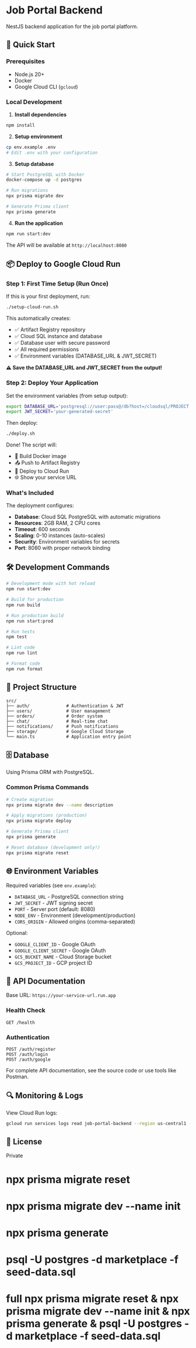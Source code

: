 # Job Portal Backend

NestJS backend application for the job portal platform.

## 🚀 Quick Start

### Prerequisites

- Node.js 20+
- Docker
- Google Cloud CLI (`gcloud`)

### Local Development

1. **Install dependencies**

```bash
npm install
```

2. **Setup environment**

```bash
cp env.example .env
# Edit .env with your configuration
```

3. **Setup database**

```bash
# Start PostgreSQL with Docker
docker-compose up -d postgres

# Run migrations
npx prisma migrate dev

# Generate Prisma client
npx prisma generate
```

4. **Run the application**

```bash
npm run start:dev
```

The API will be available at `http://localhost:8080`

## 📦 Deploy to Google Cloud Run

### Step 1: First Time Setup (Run Once)

If this is your first deployment, run:

```bash
./setup-cloud-run.sh
```

This automatically creates:

- ✅ Artifact Registry repository
- ✅ Cloud SQL instance and database
- ✅ Database user with secure password
- ✅ All required permissions
- ✅ Environment variables (DATABASE_URL & JWT_SECRET)

**⚠️ Save the DATABASE_URL and JWT_SECRET from the output!**

### Step 2: Deploy Your Application

Set the environment variables (from setup output):

```bash
export DATABASE_URL='postgresql://user:pass@/db?host=/cloudsql/PROJECT:REGION:INSTANCE'
export JWT_SECRET='your-generated-secret'
```

Then deploy:

```bash
./deploy.sh
```

Done! The script will:

- 🔨 Build Docker image
- 📤 Push to Artifact Registry
- 🚀 Deploy to Cloud Run
- 🌐 Show your service URL

### What's Included

The deployment configures:

- **Database**: Cloud SQL PostgreSQL with automatic migrations
- **Resources**: 2GB RAM, 2 CPU cores
- **Timeout**: 600 seconds
- **Scaling**: 0-10 instances (auto-scales)
- **Security**: Environment variables for secrets
- **Port**: 8080 with proper network binding

## 🛠️ Development Commands

```bash
# Development mode with hot reload
npm run start:dev

# Build for production
npm run build

# Run production build
npm run start:prod

# Run tests
npm test

# Lint code
npm run lint

# Format code
npm run format
```

## 📁 Project Structure

```
src/
├── auth/              # Authentication & JWT
├── users/             # User management
├── orders/            # Order system
├── chat/              # Real-time chat
├── notifications/     # Push notifications
├── storage/           # Google Cloud Storage
└── main.ts            # Application entry point
```

## 🗄️ Database

Using Prisma ORM with PostgreSQL.

### Common Prisma Commands

```bash
# Create migration
npx prisma migrate dev --name description

# Apply migrations (production)
npx prisma migrate deploy

# Generate Prisma client
npx prisma generate

# Reset database (development only!)
npx prisma migrate reset
```

## 🌐 Environment Variables

Required variables (see `env.example`):

- `DATABASE_URL` - PostgreSQL connection string
- `JWT_SECRET` - JWT signing secret
- `PORT` - Server port (default: 8080)
- `NODE_ENV` - Environment (development/production)
- `CORS_ORIGIN` - Allowed origins (comma-separated)

Optional:

- `GOOGLE_CLIENT_ID` - Google OAuth
- `GOOGLE_CLIENT_SECRET` - Google OAuth
- `GCS_BUCKET_NAME` - Cloud Storage bucket
- `GCS_PROJECT_ID` - GCP project ID

## 📝 API Documentation

Base URL: `https://your-service-url.run.app`

### Health Check

```
GET /health
```

### Authentication

```
POST /auth/register
POST /auth/login
POST /auth/google
```

For complete API documentation, see the source code or use tools like Postman.

## 🔍 Monitoring & Logs

View Cloud Run logs:

```bash
gcloud run services logs read job-portal-backend --region us-central1 --limit 50
```

## 📄 License

Private


<!-- DB RESET AD CREATE -->

# npx prisma migrate reset

# npx prisma migrate dev --name init

# npx prisma generate

# psql -U postgres -d marketplace -f seed-data.sql

# full  npx prisma migrate reset &  npx prisma migrate dev --name init & npx prisma generate & psql -U postgres -d marketplace -f seed-data.sql
